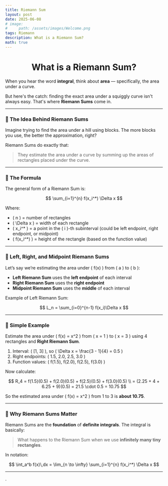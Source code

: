 ```yaml
---
title: Riemann Sum
layout: post
date: 2025-06-08
# image:
#     path: /assets/images/Welcome.png
tags: Riemann
description: What is a Riemann Sum?
math: true
---
```


<h1 align="center">What is a Riemann Sum?</h1>

When you hear the word **integral**, think about **area** — specifically, the area under a curve.

But here's the catch: finding the exact area under a squiggly curve isn't always easy. That's where **Riemann Sums** come in.

---

### 🧱 The Idea Behind Riemann Sums

Imagine trying to find the area under a hill using blocks. The more blocks you use, the better the approximation, right?

Riemann Sums do exactly that:  
> They estimate the area under a curve by summing up the areas of rectangles placed under the curve.

---

### 🧮 The Formula

The general form of a Riemann Sum is:

$$
\sum_{i=1}^{n} f(x_i^*) \Delta x
$$

Where:

- \( n \) = number of rectangles
- \( \Delta x \) = width of each rectangle
- \( x_i^* \) = a point in the \( i \)-th subinterval (could be left endpoint, right endpoint, or midpoint)
- \( f(x_i^*) \) = height of the rectangle (based on the function value)

---

### 📌 Left, Right, and Midpoint Riemann Sums

Let’s say we’re estimating the area under \( f(x) \) from \( a \) to \( b \):

- **Left Riemann Sum** uses the **left endpoint** of each interval  
- **Right Riemann Sum** uses the **right endpoint**  
- **Midpoint Riemann Sum** uses the **middle** of each interval  

Example of Left Riemann Sum:

$$
L_n = \sum_{i=0}^{n-1} f(x_i)\Delta x
$$

---

### 🧪 Simple Example

Estimate the area under \( f(x) = x^2 \) from \( x = 1 \) to \( x = 3 \) using 4 rectangles and **Right Riemann Sum**.

1. Interval: \( [1, 3] \), so \( \Delta x = \frac{3 - 1}{4} = 0.5 \)
2. Right endpoints: \( 1.5, 2.0, 2.5, 3.0 \)
3. Function values: \( f(1.5), f(2.0), f(2.5), f(3.0) \)

Now calculate:

$$
R_4 = f(1.5)(0.5) + f(2.0)(0.5) + f(2.5)(0.5) + f(3.0)(0.5) \\
= (2.25 + 4 + 6.25 + 9)(0.5) = 21.5 \cdot 0.5 = 10.75
$$

So the estimated area under \( f(x) = x^2 \) from 1 to 3 is **about 10.75**.

---

### 🎯 Why Riemann Sums Matter

Riemann Sums are the **foundation** of **definite integrals**. The integral is basically:

> What happens to the Riemann Sum when we use **infinitely many tiny rectangles**.

In notation:

$$
\int_a^b f(x)\,dx = \lim_{n \to \infty} \sum_{i=1}^{n} f(x_i^*) \Delta x
$$

---
.
